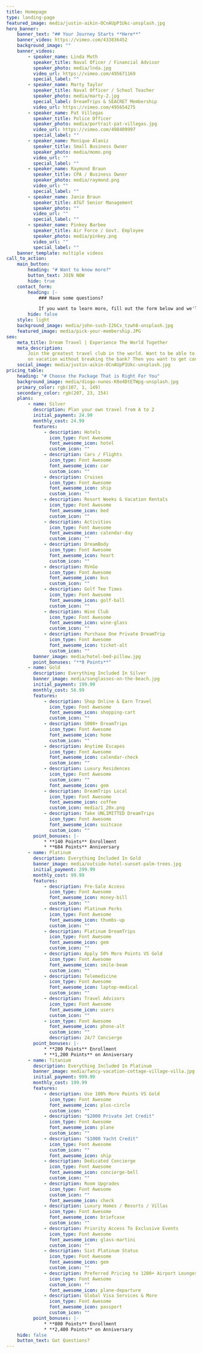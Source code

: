 ```yaml
---
title: Homepage
type: landing-page
featured_image: media/justin-aikin-OCnAUpP1Ukc-unsplash.jpg
hero_banner:
    banner_text: "## Your Journey Starts **Here**"
    banner_video: https://vimeo.com/433836452
    background_image: ""
    banner_videos:
        - speaker_name: Linda Muth
          speaker_title: Naval Oficer / Financial Advisor
          speaker_photo: media/lnda.jpg
          video_url: https://vimeo.com/495671169
          special_label: ""
        - speaker_name: Marty Taylor
          speaker_title: Naval Officer / School Teacher
          speaker_photo: media/marty-2.jpg
          special_label: DreamTrips & SEACRET Membership
          video_url: https://vimeo.com/495654275
        - speaker_name: Pat Villegas
          speaker_title: Police Officer
          speaker_photo: media/portrait-pat-villegas.jpg
          video_url: https://vimeo.com/498409997
          special_label: ""
        - speaker_name: Monique Alaniz
          speaker_title: Small Business Owner
          speaker_photo: media/momo.png
          video_url: ""
          special_label: ""
        - speaker_name: Raymond Braun
          speaker_title: CPA / Business Owner
          speaker_photo: media/raymond.png
          video_url: ""
          special_label: ""
        - speaker_name: Janie Braun
          speaker_title: AT&T Senior Management
          speaker_photo: ""
          video_url: ""
          special_label: ""
        - speaker_name: Pinkey Barbee
          speaker_title: Air Force / Govt. Employee
          speaker_photo: media/pinkey.png
          video_url: ""
          special_label: ""
    banner_template: multiple videos
call_to_action:
    main_button:
        heading: "# Want to know more?"
        button_text: JOIN NOW
        hide: true
    contact_form:
        heading: |-
            ### Have some questions?

            If you want to learn more, fill out the form below and we'll contact you!!!  **EVEN BETTER**, just reach out to the person who got you on this webinar!!  They can answer ALL YOUR QUESTIONS!!
        hide: false
    style: light
    background_image: media/john-such-I2bCx_tzwh8-unsplash.jpg
    featured_image: media/pick-your-membership.JPG
seo:
    meta_title: Dream Travel | Experience The World Together
    meta_description:
        Join the greatest travel club in the world. Want to be able to
        on vacation without breaking the bank? Then you want to get connected with us.
    social_image: media/justin-aikin-OCnAUpP1Ukc-unsplash.jpg
pricing_table:
    heading: "# Choose the Package That is Right For You"
    background_image: media/diogo-nunes-K8e4DtETWpg-unsplash.jpg
    primary_color: rgb(107, 1, 149)
    secondary_color: rgb(207, 23, 154)
    plans:
        - name: Silver
          description: Plan your own travel from A to Z
          initial_payment: 24.99
          monthly_cost: 24.99
          features:
              - description: Hotels
                icon_type: Font Awesome
                font_awesome_icon: hotel
                custom_icon: ""
              - description: Cars / Flights
                icon_type: Font Awesome
                font_awesome_icon: car
                custom_icon: ""
              - description: Cruises
                icon_type: Font Awesome
                font_awesome_icon: ship
                custom_icon: ""
              - description: Resort Weeks & Vacation Rentals
                icon_type: Font Awesome
                font_awesome_icon: bed
                custom_icon: ""
              - description: Activities
                icon_type: Font Awesome
                font_awesome_icon: calendar-day
                custom_icon: ""
              - description: DreamBody
                icon_type: Font Awesome
                font_awesome_icon: heart
                custom_icon: ""
              - description: RVnGo
                icon_type: Font Awesome
                font_awesome_icon: bus
                custom_icon: ""
              - description: Golf Tee Times
                icon_type: Font Awesome
                font_awesome_icon: golf-ball
                custom_icon: ""
              - description: Wine Club
                icon_type: Font Awesome
                font_awesome_icon: wine-glass
                custom_icon: ""
              - description: Purchase One Private DreamTrip
                icon_type: Font Awesome
                font_awesome_icon: ticket-alt
                custom_icon: ""
          banner_image: media/hotel-bed-pillow.jpg
          point_bonuses: "**0 Points**"
        - name: Gold
          description: Everything Included In Silver
          banner_image: media/sunglasses-on-the-beach.jpg
          initial_payment: 199.99
          monthly_cost: 56.99
          features:
              - description: Shop Online & Earn Travel
                icon_type: Font Awesome
                font_awesome_icon: shopping-cart
                custom_icon: ""
              - description: 5000+ DreamTrips
                icon_type: Font Awesome
                font_awesome_icon: home
                custom_icon: ""
              - description: Anytime Escapes
                icon_type: Font Awesome
                font_awesome_icon: calendar-check
                custom_icon: ""
              - description: Luxury Residences
                icon_type: Font Awesome
                custom_icon: ""
                font_awesome_icon: gem
              - description: DreamTrips Local
                icon_type: Font Awesome
                font_awesome_icon: coffee
                custom_icon: media/1_20x.png
              - description: Take UNLIMITTED DreamTrips
                icon_type: Font Awesome
                font_awesome_icon: suitcase
                custom_icon: ""
          point_bonuses: |-
              * **140 Points** Enrollment
              * **684 Points** Anniversary
        - name: Platinum
          description: Everything Included In Gold
          banner_image: media/outside-hotel-sunset-palm-trees.jpg
          initial_payment: 299.99
          monthly_cost: 99.99
          features:
              - description: Pre-Sale Access
                icon_type: Font Awesome
                font_awesome_icon: money-bill
                custom_icon: ""
              - description: Platinum Perks
                icon_type: Font Awesome
                font_awesome_icon: thumbs-up
                custom_icon: ""
              - description: Platinum DreamTrips
                icon_type: Font Awesome
                font_awesome_icon: gem
                custom_icon: ""
              - description: Apply 50% More Points VS Gold
                icon_type: Font Awesome
                font_awesome_icon: smile-beam
                custom_icon: ""
              - description: Telemedicine
                icon_type: Font Awesome
                font_awesome_icon: laptop-medical
                custom_icon: ""
              - description: Travel Advisors
                icon_type: Font Awesome
                font_awesome_icon: users
                custom_icon: ""
              - icon_type: Font Awesome
                font_awesome_icon: phone-alt
                custom_icon: ""
                description: 24/7 Concierge
          point_bonuses: |-
              * **200 Points** Enrollment
              * **1,200 Points** on Anniversary
        - name: Titanium
          description: Everything Included In Platinum
          banner_image: media/fancy-vacation-cottage-village-villa.jpg
          initial_payment: 999.99
          monthly_cost: 199.99
          features:
              - description: Use 100% More Points VS Gold
                icon_type: Font Awesome
                font_awesome_icon: plus-circle
                custom_icon: ""
              - description: "$2000 Private Jet Credit"
                icon_type: Font Awesome
                font_awesome_icon: plane
                custom_icon: ""
              - description: "$1000 Yacht Credit"
                icon_type: Font Awesome
                custom_icon: ""
                font_awesome_icon: ship
              - description: Dedicated Concierge
                icon_type: Font Awesome
                font_awesome_icon: concierge-bell
                custom_icon: ""
              - description: Room Upgrades
                icon_type: Font Awesome
                custom_icon: ""
                font_awesome_icon: check
              - description: Luxury Homes / Resorts / Villas
                icon_type: Font Awesome
                font_awesome_icon: briefcase
                custom_icon: ""
              - description: Priority Access To Exclusive Events
                icon_type: Font Awesome
                font_awesome_icon: glass-martini
                custom_icon: ""
              - description: Sixt Platinum Status
                icon_type: Font Awesome
                font_awesome_icon: gem
                custom_icon: ""
              - description: Preferred Pricing to 1200+ Airport Lounges
                icon_type: Font Awesome
                custom_icon: ""
                font_awesome_icon: plane-departure
              - description: Global Visa Services & More
                icon_type: Font Awesome
                font_awesome_icon: passport
                custom_icon: ""
          point_bonuses: |-
              * **800 Points** Enrollment
              * **2,400 Points** on Anniversary
    hide: false
    button_text: Got Questions?
---
```

